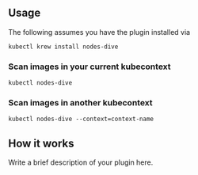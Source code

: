 
## Usage
The following assumes you have the plugin installed via

```shell
kubectl krew install nodes-dive
```

### Scan images in your current kubecontext

```shell
kubectl nodes-dive
```

### Scan images in another kubecontext

```shell
kubectl nodes-dive --context=context-name
```

## How it works
Write a brief description of your plugin here.

